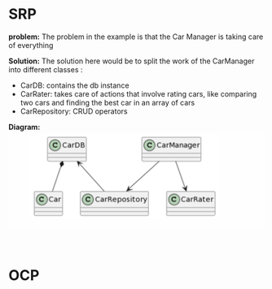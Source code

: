 # SRP

**problem:** The problem in the example is that the Car Manager is taking care of everything

**Solution:** The solution here would be to split the work of the CarManager into different classes :	
- CarDB: contains the db instance
- CarRater: takes care of actions that involve rating cars, like comparing two cars and finding the best car in an array of cars
- CarRepository: CRUD operators

**Diagram:**
![My animated logo](SRP/Diagram.png)

<br>

# OCP

